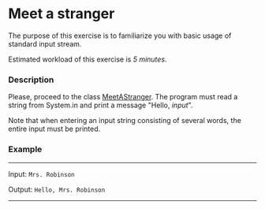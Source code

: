 # Meet a stranger

The purpose of this exercise is to familiarize you with basic usage of standard input stream.

Estimated workload of this exercise is _5 minutes_.

### Description
Please, proceed to the class [MeetAStranger](src/main/java/com/epam/training/student_Sergei_Bespalov/MeetAStranger.java).
The program must read a string from System.in and print a message "Hello, *input*".

Note that when entering an input string consisting of several words, the entire input must be printed.

### Example

---
Input: `Mrs. Robinson`

Output: `Hello, Mrs. Robinson`

---